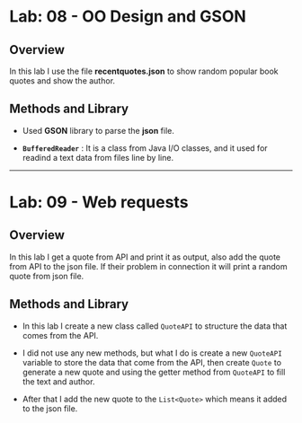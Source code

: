 
# Lab: 08 - OO Design and GSON

## Overview

In this lab I use the file **recentquotes.json** to show random popular book quotes and show the author.

## Methods and Library

* Used **GSON** library to parse the **json** file.

*  **`BufferedReader`** : It is a class from Java I/O classes, and it used for readind a text data from files line by line.

-------------------------------------------------------------------------------------------------

# Lab: 09 - Web requests

## Overview

In this lab I get a quote from API and print it as output, also add the quote from API to the json file. If their problem in connection it will print a random quote from json file.

## Methods and Library

* In this lab I create a new class called  `QuoteAPI` to structure the data that comes from the API.

* I did not use any new methods, but what I do is create a new `QuoteAPI` variable to store the data that come from the API, then create `Quote` to generate a new quote and using the getter method from `QuoteAPI` to fill the text and author.

* After that I add the new quote to the `List<Quote>` which means it added to the json file.

